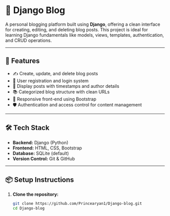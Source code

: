 
# 📝 Django Blog

A personal blogging platform built using **Django**, offering a clean interface for creating, editing, and deleting blog posts. This project is ideal for learning Django fundamentals like models, views, templates, authentication, and CRUD operations.

---

## 🚀 Features

- ✍️ Create, update, and delete blog posts
- 🔐 User registration and login system
- 🧾 Display posts with timestamps and author details
- 📚 Categorized blog structure with clean URLs
- 🎨 Responsive front-end using Bootstrap
- 🛡️ Authentication and access control for content management

---

## 🛠️ Tech Stack

- **Backend:** Django (Python)
- **Frontend:** HTML, CSS, Bootstrap
- **Database:** SQLite (default)
- **Version Control:** Git & GitHub

---

## 📦 Setup Instructions

1. **Clone the repository:**

   ```bash
   git clone https://github.com/Princearyan1/Django-blog.git
   cd Django-blog
